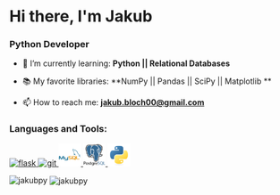 <h1 align="left">Hi there, I'm Jakub</h1>
<h3 align="left">Python Developer</h3>

- 🌱 I’m currently learning: **Python || Relational Databases**

- 📚 My favorite libraries: **NumPy || Pandas || SciPy || Matplotlib **

- 📫 How to reach me: **jakub.bloch00@gmail.com**

<h3 align="left">Languages and Tools:</h3>
<p align="left"> <a href="https://flask.palletsprojects.com/" target="_blank" rel="noreferrer"> <img src="https://www.vectorlogo.zone/logos/pocoo_flask/pocoo_flask-icon.svg" alt="flask" width="40" height="40"/> </a> <a href="https://git-scm.com/" target="_blank" rel="noreferrer"> <img src="https://www.vectorlogo.zone/logos/git-scm/git-scm-icon.svg" alt="git" width="40" height="40"/> </a> <a href="https://www.mysql.com/" target="_blank" rel="noreferrer"> <img src="https://raw.githubusercontent.com/devicons/devicon/master/icons/mysql/mysql-original-wordmark.svg" alt="mysql" width="40" height="40"/> </a> <a href="https://www.postgresql.org" target="_blank" rel="noreferrer"> <img src="https://raw.githubusercontent.com/devicons/devicon/master/icons/postgresql/postgresql-original-wordmark.svg" alt="postgresql" width="40" height="40"/> </a> <a href="https://www.python.org" target="_blank" rel="noreferrer"> <img src="https://raw.githubusercontent.com/devicons/devicon/master/icons/python/python-original.svg" alt="python" width="40" height="40"/> </a> </p>

<p><img align="left" src="https://github-readme-stats.vercel.app/api/top-langs?username=jakubpy&show_icons=true&locale=en&layout=compact" alt="jakubpy" /></p>

<p>&nbsp;<img align="center" src="https://github-readme-stats.vercel.app/api?username=jakubpy&show_icons=true&locale=en" alt="jakubpy" /></p>
